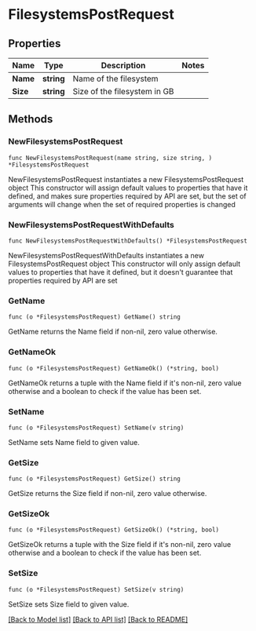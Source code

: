 # FilesystemsPostRequest

## Properties

Name | Type | Description | Notes
------------ | ------------- | ------------- | -------------
**Name** | **string** | Name of the filesystem | 
**Size** | **string** | Size of the filesystem in GB | 

## Methods

### NewFilesystemsPostRequest

`func NewFilesystemsPostRequest(name string, size string, ) *FilesystemsPostRequest`

NewFilesystemsPostRequest instantiates a new FilesystemsPostRequest object
This constructor will assign default values to properties that have it defined,
and makes sure properties required by API are set, but the set of arguments
will change when the set of required properties is changed

### NewFilesystemsPostRequestWithDefaults

`func NewFilesystemsPostRequestWithDefaults() *FilesystemsPostRequest`

NewFilesystemsPostRequestWithDefaults instantiates a new FilesystemsPostRequest object
This constructor will only assign default values to properties that have it defined,
but it doesn't guarantee that properties required by API are set

### GetName

`func (o *FilesystemsPostRequest) GetName() string`

GetName returns the Name field if non-nil, zero value otherwise.

### GetNameOk

`func (o *FilesystemsPostRequest) GetNameOk() (*string, bool)`

GetNameOk returns a tuple with the Name field if it's non-nil, zero value otherwise
and a boolean to check if the value has been set.

### SetName

`func (o *FilesystemsPostRequest) SetName(v string)`

SetName sets Name field to given value.


### GetSize

`func (o *FilesystemsPostRequest) GetSize() string`

GetSize returns the Size field if non-nil, zero value otherwise.

### GetSizeOk

`func (o *FilesystemsPostRequest) GetSizeOk() (*string, bool)`

GetSizeOk returns a tuple with the Size field if it's non-nil, zero value otherwise
and a boolean to check if the value has been set.

### SetSize

`func (o *FilesystemsPostRequest) SetSize(v string)`

SetSize sets Size field to given value.



[[Back to Model list]](../README.md#documentation-for-models) [[Back to API list]](../README.md#documentation-for-api-endpoints) [[Back to README]](../README.md)


